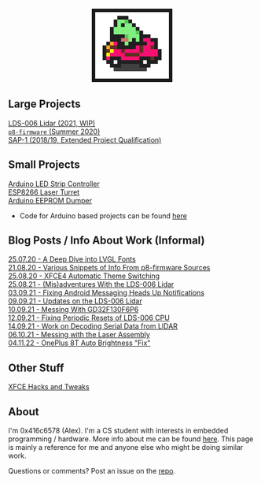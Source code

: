 <p align="center">
  <img width="150" src="Images/frogcar.gif" style="border:7px solid">
</p>

## Large Projects
[LDS-006 Lidar (2021, WIP)](lds-006/overview.md)  
[`p8-firmware` (Summer 2020)](p8-firmware/p8-firmware.md)  
[SAP-1 (2018/19, Extended Project Qualification)](sap-1/overview.md)  

## Small Projects
[Arduino LED Strip Controller](random-projects/led-strip-controller.md)  
[ESP8266 Laser Turret](random-projects/laser-turret.md)  
[Arduino EEPROM Dumper](random-projects/eeprom-dumper.md)  
- Code for Arduino based projects can be found [here](https://github.com/0x416c6578/arduino-projects)

## Blog Posts / Info About Work (Informal)
[25.07.20 - A Deep Dive into LVGL Fonts](posts/001-LVGL-fonts.md)  
[21.08.20 - Various Snippets of Info From p8-firmware Sources](posts/002-P8-firmware-info.md)  
[25.08.20 - XFCE4 Automatic Theme Switching](posts/003-Auto-Dark-Mode-XFCE.md)  
[25.08.21 - (Mis)adventures With the LDS-006 Lidar](posts/005-LDS-006-Hacking.md)  
[03.09.21 - Fixing Android Messaging Heads Up Notifications](posts/006-Android-Notifications.md)  
[09.09.21 - Updates on the LDS-006 Lidar](posts/007-LDS-006-Is-Smelly.md)  
[10.09.21 - Messing With GD32F130F6P6](posts/008-GD32F130-Stuff.md)  
[12.09.21 - Fixing Periodic Resets of LDS-006 CPU](posts/009-GD32-Reset-Fix.md)  
[14.09.21 - Work on Decoding Serial Data from LIDAR](posts/010-Decoding-Serial-Data.md)  
[06.10.21 - Messing with the Laser Assembly](posts/011-Attempts-Serial-Stuff.md)  
[04.11.22 - OnePlus 8T Auto Brightness "Fix"](posts/012-oneplus-auto-brightness.md)

## Other Stuff
[XFCE Hacks and Tweaks](posts/004-Random-XFCE-Hacks.md)  

## About
I'm 0x416c6578 (Alex). I'm a CS student with interests in embedded programming / hardware. More info about me can be found [here](other/about.md). This page is mainly a reference for me and anyone else who might be doing similar work.

Questions or comments? Post an issue on the [repo](https://github.com/0x416c6578/0x416c6578.github.io).
